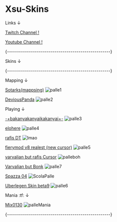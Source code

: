 # Xsu-Skins
Links ↓

[Twitch Channel !](https://www.twitch.tv/massimoti)

[Youtube Channel !](https://www.youtube.com/channel/UCdbfYUV6iCBCeamL5aodGAg)

{----------------------------------------------------}


Skins ↓ 

{----------------------------------------------------}

Mapping ↓ 

[Sotarks(mappsing)](https://www.mediafire.com/file/wv1kafgghau8x2g/-_%2523Sokrates%2528mapping%2529%257Bv1.0%257D%253B.osk/file)
![palle1](https://osu.ppy.sh/ss/17657665/6eab)

[DeviousPanda](https://www.mediafire.com/folder/rlr01x68c1kno/mapping)
![palle2](https://osu.ppy.sh/ss/17657675/bcda)

Playing ↓ 

[-+bakanyakanyaikakanyai+-](https://www.mediafire.com/folder/4yogf2gmr50lh/-+bakanyakanyaikakanyai+-)
![palle3](https://skins.osuck.net/uploads/posts/2019-03/1553934598_screenshot3492.jpg)

[elohere](https://www.mediafire.com/folder/ul5fwqo7l8oyu/elohere)
![palle4](https://osu.ppy.sh/ss/17657713/8a2a)

[rafis DT](https://drive.google.com/uc?export=download&id=1hHzgI3DfKLLg6VxKYDPT3kYqXERDM96o)
![lmao](https://camo.githubusercontent.com/2aef5c6d88a817a6adfbb75eaa4caba3b8e9a449c3bcb19bbf217ba260c51366/68747470733a2f2f692e696d6775722e636f6d2f59554c697476782e706e67)

[fierymod v8 realest (new cursor)](https://www.mediafire.com/folder/yy6px2b7ma79m/fierymod+v8+realest++cursort)
![palle5](https://osu.ppy.sh/ss/17657721/ab33)

[varvalian but rafis Cursor](https://www.mediafire.com/file/93ked7qehij9orv/Aristia%2528Edit%2529.osk)
![palleboh](https://osu.ppy.sh/ss/17680215/edc1)

[Varvalian but Bonk](https://www.mediafire.com/file/es4ikmg7i80qgt1/Aristia(Edit).osk)
![palle7](https://osu.ppy.sh/ss/17657728/5e9a)

[Spazza 04](https://www.mediafire.com/file/pavzhybipphlf5k/Spazza17+WIP+04.osk/file)
![ScolaPalle](https://user-images.githubusercontent.com/71230537/147349671-e60de7c4-da29-41e8-a665-cf90a61b3147.jpg)

[Uberlegen Skin beta9](https://www.mediafire.com/folder/3ic2dzmc6vdvy/Uberlegen+Skin+beta9)
![palle6](https://osu.ppy.sh/ss/17657725/6455)

Mania :tf: ↓ 

[Mix0130](https://www.mediafire.com/folder/4nwai1a3qizpv/Mix0130+skin)
![palleMania](https://osu.ppy.sh/ss/17657732/055c)

{----------------------------------------------------}



